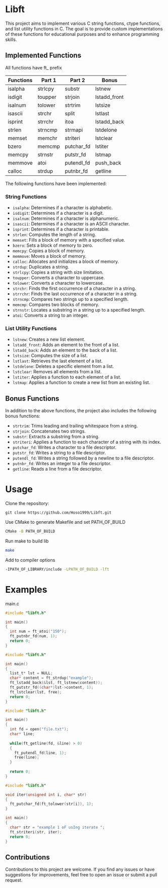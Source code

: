 # Libft
This project aims to implement various C string functions, ctype functions, and list utility functions in C. The goal is to provide custom implementations of these functions for educational purposes and to enhance programming skills.

## Implemented Functions
All functions have ft_ prefix


| Functions|  Part 1  | Part 2      | Bonus         |
| ---------|----------|-------------|---------------|
| isalpha  | strlcpy  | substr      | lstnew        |
| isdigit  | toupper  | strjoin     | lstadd_front  |
| isalnum  | tolower  | strtrim     | lstsize       |
| isascii  | strchr   | split       | lstlast       |
| isprint  | strrchr  | itoa        | lstadd_back   |
| strlen   | strncmp  | strmapi     | lstdelone     |   
| memset   | memchr   | striteri    | lstclear      |
| bzero    | memcmp   | putchar_fd  | lstiter       |
| memcpy   | strnstr  | putstr_fd   | lstmap        |
| memmove  | atoi     | putendl_fd  | push_back     |
| calloc   | strdup   | putnbr_fd   | getline       |

The following functions have been implemented:

### String Functions

- `isalpha`: Determines if a character is alphabetic.
- `isdigit`: Determines if a character is a digit.
- `isalnum`: Determines if a character is alphanumeric.
- `isascii`: Determines if a character is an ASCII character.
- `isprint`: Determines if a character is printable.
- `strlen`: Computes the length of a string.
- `memset`: Fills a block of memory with a specified value.
- `bzero`: Sets a block of memory to zero.
- `memcpy`: Copies a block of memory.
- `memmove`: Moves a block of memory.
- `calloc`: Allocates and initializes a block of memory.
- `strdup`: Duplicates a string.
- `strlcpy`: Copies a string with size limitation.
- `toupper`: Converts a character to uppercase.
- `tolower`: Converts a character to lowercase.
- `strchr`: Finds the first occurrence of a character in a string.
- `strrchr`: Finds the last occurrence of a character in a string.
- `strncmp`: Compares two strings up to a specified length.
- `memcmp`: Compares two blocks of memory.
- `strnstr`: Locates a substring in a string up to a specified length.
- `atoi`: Converts a string to an integer.

### List Utility Functions

- `lstnew`: Creates a new list element.
- `lstadd_front`: Adds an element to the front of a list.
- `lstadd_back`: Adds an element to the back of a list.
- `lstsize`: Computes the size of a list.
- `lstlast`: Retrieves the last element of a list.
- `lstdelone`: Deletes a specific element from a list.
- `lstclear`: Removes all elements from a list.
- `lstiter`: Applies a function to each element of a list.
- `lstmap`: Applies a function to create a new list from an existing list.

## Bonus Functions

In addition to the above functions, the project also includes the following bonus functions:

- `strtrim`: Trims leading and trailing whitespace from a string.
- `strjoin`: Concatenates two strings.
- `substr`: Extracts a substring from a string.
- `striteri`: Applies a function to each character of a string with its index.
- `putchar_fd`: Writes a character to a file descriptor.
- `putstr_fd`: Writes a string to a file descriptor.
- `putendl_fd`: Writes a string followed by a newline to a file descriptor.
- `putnbr_fd`: Writes an integer to a file descriptor.
- `getline`: Reads a line from a file descriptor.

# Usage
Clone the repository:

   ```shell
   git clone https://github.com/Hoso1999/Libft.git
   ```
Use CMake to generate Makefile and set PATH_OF_BUILD
```bash
CMake -B PATH_OF_BUILD
```
Run make to build lib
```bash
make
```
Add to compiler options
```bash
-IPATH_OF_LIBRARY/include -LPATH_OF_BUILD -lft
```


# Examples
main.c
```C
#include "libft.h"

int main()
{
  int num = ft_atoi("150");
  ft_putnbr_fd(num, 1);
  return 0;
}
```


```C
#include "libft.h"

int main()
{
  list_t* lst = NULL;
  char* content = ft_strdup("example");
  ft_lstadd_back(&lst, ft_lstnew(content));
  ft_putstr_fd((char*)lst->content, 1);
  ft_lstclear(lst, free);
  return 0;
}
```

```C
#include "libft.h"

int main()
{
  int fd = open("file.txt");
  char* line;
  
  while(ft_getline(fd, &line) > 0)
  {
    ft_putendl_fd(line, 1);
    free(line);
  }
  
  return 0;
}
```

```C
#include "libft.h"

void iter(unsigned int i, char* str)
{
  ft_putchar_fd(ft_tolower(str[i]), 1);
}

int main()
{
  char* str = "example 1 oF usIng iterate ";
  ft_striteri(str, iter);
  return 0;
}
```

## Contributions

Contributions to this project are welcome. If you find any issues or have suggestions for improvements, feel free to open an issue or submit a pull request.


















